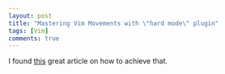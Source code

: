 ```yaml
---
layout: post
title: "Mastering Vim Movements with \"hard mode\" plugin"
tags: [Vim]
comments: true
---
```


I found [this](http://pbrisbin.com/posts/hard_mode/) great article on how to achieve that.
